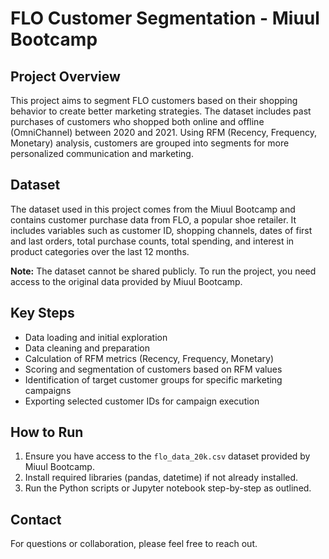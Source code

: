 # FLO Customer Segmentation - Miuul Bootcamp

## Project Overview
This project aims to segment FLO customers based on their shopping behavior to create better marketing strategies. The dataset includes past purchases of customers who shopped both online and offline (OmniChannel) between 2020 and 2021. Using RFM (Recency, Frequency, Monetary) analysis, customers are grouped into segments for more personalized communication and marketing.

## Dataset
The dataset used in this project comes from the Miuul Bootcamp and contains customer purchase data from FLO, a popular shoe retailer. It includes variables such as customer ID, shopping channels, dates of first and last orders, total purchase counts, total spending, and interest in product categories over the last 12 months.

**Note:** The dataset cannot be shared publicly. To run the project, you need access to the original data provided by Miuul Bootcamp.

## Key Steps
- Data loading and initial exploration  
- Data cleaning and preparation  
- Calculation of RFM metrics (Recency, Frequency, Monetary)  
- Scoring and segmentation of customers based on RFM values  
- Identification of target customer groups for specific marketing campaigns  
- Exporting selected customer IDs for campaign execution  

## How to Run
1. Ensure you have access to the `flo_data_20k.csv` dataset provided by Miuul Bootcamp.  
2. Install required libraries (pandas, datetime) if not already installed.  
3. Run the Python scripts or Jupyter notebook step-by-step as outlined.  

## Contact
For questions or collaboration, please feel free to reach out.
